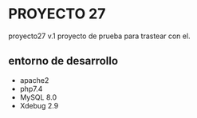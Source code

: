 # PROYECTO 27
proyecto27 v.1
proyecto de prueba para trastear con el.
## entorno de desarrollo
* apache2
* php7.4
* MySQL 8.0
* Xdebug 2.9
